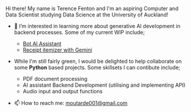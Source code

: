 Hi there! My name is Terence Fenton and I'm an aspiring Computer and Data Scientist studying Data Science at the University of Auckland!

- 👀 I’m interested in learning more about generative AI development in backend processes. Some of my current WIP include;
  - [Bot AI Assistant](https://github.com/TerenceFenton/ChefBot)
  - [Receipt itemizer with Gemini](https://github.com/bruce414/food_inspection/tree/main/lib/Backend/Image_Scanner)

- While I'm still fairly green, I would be delighted to help collaborate on some **Python** based projects. Some skillsets I can contibute include;
  - PDF document processing
  - AI assistant Backend Development (utilising and implementing API)
  - Audio input and output functions

- 📫 How to reach me: moutarde001@gmail.com

<!---
TerenceFenton/TerenceFenton is a ✨ special ✨ repository because its `README.md` (this file) appears on your GitHub profile.
You can click the Preview link to take a look at your changes.
--->
